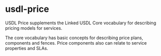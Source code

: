 usdl-price
==========

USDL Price supplements the Linked USDL Core vocabulary for describing pricing models for services. 

The core vocabulary has basic concepts for describing price plans, components and fences.
Price components also can relate to service properties and SLAs.

